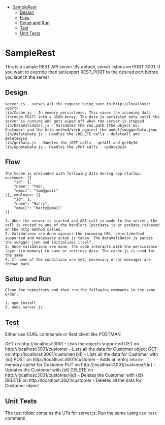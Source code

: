 <!-- START doctoc generated TOC please keep comment here to allow auto update -->
<!-- DON'T EDIT THIS SECTION, INSTEAD RE-RUN doctoc TO UPDATE -->


- [SampleRest](#samplerest)
  - [Design](#design)
  - [Flow](#flow)
  - [Setup and Run](#setup-and-run)
  - [Test](#test)
  - [Unit Tests](#unit-tests)

<!-- END doctoc generated TOC please keep comment here to allow auto update -->

# SampleRest

This is a sample REST API server. By default, server listens on PORT 3001. If you want to override then set/export REST_PORT to the desired port before you launch the server

## Design
```
server.js - serves all the request being sent to http://localhost:<port>
lib/Cache.js - In memory persistence. This saves the incoming data (through POST) into a JSON Array. The data is persisted only until the server is running and gets wiped off when the server is stopped
lib/DataValidator.js - Validates the req.path (the Object ex: Customer) and the http method/verb against the model/swaggerData.json
lib/deleteData.js - Handles the /DELETE calls - deleteAll and deleteById
lib/getData.js - Handles the /GET calls - getAll and getById
lib/updateData.js - Handles the /PUT calls - updateById
```
## Flow
```
The Cache is preloaded with following data during app startup:
customer: [{
	"id": 1,
	"name": "Tom",
	"email": "tom@gmail"
}], employee: [{
	"id": 1,
	"name": "Harry",
	"email": "harry@gmail"
}]

1. When the server is started and API call is made to the server, the call is routed to one of the handlers (postData.js pr getData.js)based on the http method called.
2. Validations are done against the incoming URL, object/method supported and necessary acton is taken. The dataValidator.js parses the swagger json and initializes itself.
3. Once validations are done, the code interacts with the persistence layer (in memory) to save or retrieve data. The cache.js is used for the same
4. If none of the conditions are met, necessary error messages are thrown back
```
## Setup and Run
```
Clone the repository and then run the following commands in the same order:

1. npm install
2. node server.js
```
## Test 
Either use CURL commands or Rest client like POSTMAN

GET on http://localhost:3001 - Lists the objects supported
GET on http://localhost:3001/customer - Lists all the data for Customer object
GET on http://localhost:3001/customer/{id} - Lists all the data for Customer with {id}
POST on http://localhost:3001/customer  - Adds an entry into in-memory cache for Customer
PUT on http://localhost:3001/customer/{id} - Updates the Customer with {id}
DELETE on http://localhost:3001/customer/{id} - Deletes the Customer with {id}
DELETE on http://localhost:3001/customer - Deletes all the data for Customer object


## Unit Tests
The test folder contains the UTs for server.js. Run the same using `npm test` command
